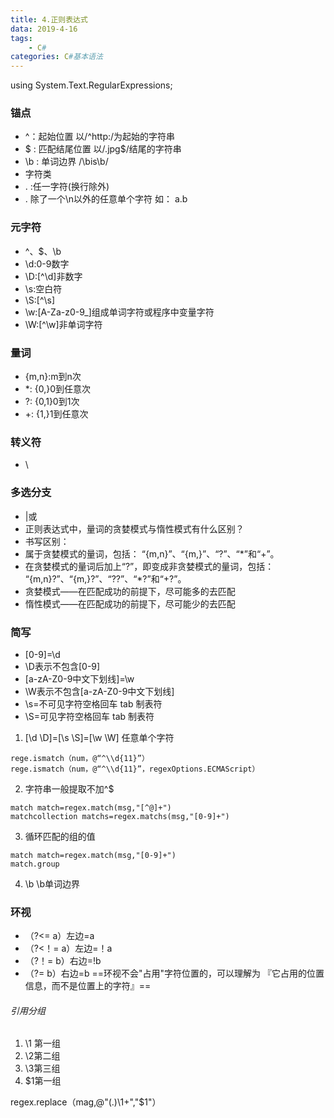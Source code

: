 ```yaml
---
title: 4.正则表达式
data: 2019-4-16
tags:
    - C#
categories: C#基本语法
---
```


using System.Text.RegularExpressions;
### 锚点
- ^：起始位置 以/^http:/为起始的字符串
- $ : 匹配结尾位置 以/.jpg$/结尾的字符串
- \b : 单词边界 /\bis\b/
- 字符类
- . :任一字符(换行除外)
- .  除了一个\n以外的任意单个字符  如： a.b
### 元字符
- ^、$、\b
- \d:0-9数字
- \D:[^\d]非数字
- \s:空白符
- \S:[^\s]
- \w:[A-Za-z0-9_]组成单词字符或程序中变量字符
- \W:[^\w]非单词字符
### 量词
- {m,n}:m到n次
- *: {0,}0到任意次
- ?: {0,1}0到1次
- +: {1,}1到任意次
### 转义符
- \
### 多选分支
- |或
- 正则表达式中，量词的贪婪模式与惰性模式有什么区别？
- 书写区别：
- 属于贪婪模式的量词，包括： “{m,n}”、“{m,}”、“?”、“*”和“+”。
- 在贪婪模式的量词后加上“?”，即变成非贪婪模式的量词，包括： “{m,n}?”、“{m,}?”、“??”、“*?”和“+?”。
- 贪婪模式——在匹配成功的前提下，尽可能多的去匹配
- 惰性模式——在匹配成功的前提下，尽可能少的去匹配

### 简写
- [0-9]=\d 
-  \D表示不包含[0-9]
- [a-zA-Z0-9中文下划线]=\w 
-  \W表示不包含[a-zA-Z0-9中文下划线]
- \s=不可见字符空格回车 tab 制表符 
- \S=可见字符空格回车 tab 制表符 


1. [\d \D]=[\s \S]=[\w \W] 任意单个字符
```
rege.ismatch（num，@“^\\d{11}”）
rege.ismatch（num，@“^\\d{11}”，regexOptions.ECMAScript）
```
2. 字符串一般提取不加^$
```
match match=regex.match(msg,"[^@]+")
matchcollection matchs=regex.matchs(msg,"[0-9]+")
```
3. 循环匹配的组的值
```
match match=regex.match(msg,"[0-9]+")
match.group
```
4. \b \b单词边界

### 环视  
- （?<= a）左边=a
-  （?<！= a）左边=！a
- （?！= b）右边=!b
- （?= b）右边=b
==环视不会"占用"字符位置的，可以理解为 『它占用的位置信息，而不是位置上的字符』==

###### 引用分组  
1. \1 第一组
1. \2第二组
1. \3第三组
1. $1第一组

regex.replace（mag,@"(.)\1+","$1"）
